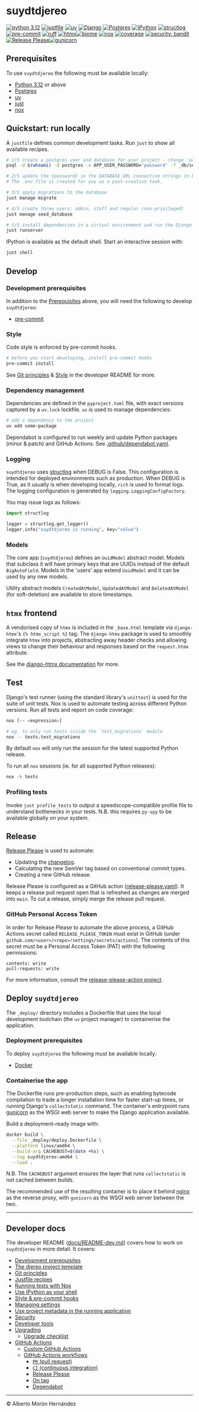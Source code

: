 # suydtdjereo

[![python 3.12](https://img.shields.io/badge/3.12-4584b6?logo=python&logoColor=ffde57)](https://docs.python.org/3.12/whatsnew/3.12.html)
[![justfile](https://img.shields.io/badge/🤖_justfile-EFF1F3)](https://github.com/casey/just)
[![uv](https://img.shields.io/endpoint?url=https://raw.githubusercontent.com/astral-sh/uv/main/assets/badge/v0.json&labelColor=261230&color=de60e9)](https://github.com/astral-sh/uv)
[![Django](https://img.shields.io/badge/Django-092E20?logo=django&logoColor=ffffff)](https://docs.djangoproject.com/en/stable/)
[![Postgres](https://img.shields.io/badge/Postgres-346791?logo=postgresql&logoColor=ffffff)](https://www.postgresql.org/docs/)
[![IPython](https://img.shields.io/badge/IP[y]:-3465a4)](https://ipython.readthedocs.io/en/stable/)
[![structlog](https://img.shields.io/badge/🪵_structlog-b9a198)](https://github.com/hynek/structlog)
[![pre-commit](https://img.shields.io/badge/pre--commit-FAB040?logo=pre-commit&logoColor=1f2d23)](https://github.com/pre-commit/pre-commit)
[![ruff](https://img.shields.io/endpoint?url=https://raw.githubusercontent.com/astral-sh/ruff/main/assets/badge/v2.json&labelColor=261230&color=d8ff64)](https://github.com/astral-sh/ruff)
[![htmx](https://img.shields.io/badge/htmx-FFFFFF?logo=htmx&logoColor=3D72D7)](https://github.com/bigskysoftware/htmx)[![biome](https://img.shields.io/badge/Biome-FFFFFF?logo=biome&logoColor=60A5FA)](https://github.com/biomejs/biome)
[![nox](https://img.shields.io/badge/%F0%9F%A6%8A-Nox-D85E00.svg)](https://github.com/wntrblm/nox)
[![coverage](https://img.shields.io/badge/😴_coverage-59aabd)](https://coverage.readthedocs.io/)
[![security: bandit](https://img.shields.io/badge/security-bandit-yellow.svg)](https://github.com/PyCQA/bandit)
[![Release Please](https://img.shields.io/badge/📦_Release_Please-6C97BB)](https://github.com/googleapis/release-please)[![gunicorn](https://img.shields.io/badge/gunicorn-f7f8f2?logo=gunicorn&logoColor=499848)](https://docs.gunicorn.org/en/latest/index.html)

## Prerequisites

To use `suydtdjereo` the following must be available locally:

- [Python 3.12](https://docs.python.org/3.12/) or above
- [Postgres](https://www.postgresql.org/download/)
- [uv](https://docs.astral.sh/uv/)
- [just](https://github.com/casey/just)
- [nox](https://nox.thea.codes/en/stable/)

## Quickstart: run locally

A `justfile` defines common development tasks. Run `just` to show all available recipes.

```sh
# 1/5 create a postgres user and database for your project - change 'password' below
psql -U $(whoami) -d postgres -v APP_USER_PASSWORD='password' -f _db/set_up.sql

# 2/5 update the {password} in the DATABASE_URL connection strings in both .env & .env.test
# The .env file is created for you as a post-creation task.

# 3/5 apply migrations to the database
just manage migrate

# 4/5 create three users: admin, staff and regular (non-privileged)
just manage seed_database

# 5/5 install dependencies in a virtual environment and run the Django development server
just runserver
```

IPython is available as the default shell. Start an interactive session with:

```sh
just shell
```

## Develop

### Development prerequisites

In addition to the [Prerequisites](#prerequisites) above, you will need the following to
develop `suydtdjereo`:

- [pre-commit](https://pre-commit.com/)

### Style

Code style is enforced by pre-commit hooks.

```sh
# before you start developing, install pre-commit hooks
pre-commit install
```

See [Git principles](docs/README-dev.md#git-principles) & [Style](docs/README-dev.md#style)
in the developer README for more.

### Dependency management

Dependencies are defined in the `pyproject.toml` file, with exact versions captured by a
`uv.lock` lockfile. `uv` is used to manage dependencies:

```sh
# add a dependency to the project
uv add some-package
```

Dependabot is configured to run weekly and update Python packages (minor & patch) and
GitHub Actions. See [.github/dependabot.yaml](.github/dependabot.yaml).

### Logging

`suydtdjereo` uses [structlog](https://www.structlog.org/en/stable/) when DEBUG is
False. This configuration is intended for deployed environments such as production. When
DEBUG is True, as it usually is when developing locally, `rich` is used to format logs.
The logging configuration is generated by `logging.LoggingConfigFactory`.

You may issue logs as follows:

```python
import structlog

logger = structlog.get_logger()
logger.info("suydtdjereo is running", key="value")
```

### Models

The core app (`suydtdjereo`) defines an `UuidModel` abstract model. Models that
subclass it will have primary keys that are UUIDs instead of the default `BigAutoField`.
Models in the 'users' app extend `UuidModel` and it can be used by any new models.

Utility abstract models `CreatedAtModel`, `UpdatedAtModel` and `DeletedAtModel` (for
soft-deletion) are available to store timestamps.

## `htmx` frontend

A vendorised copy of `htmx` is included in the `_base.html` template via `django-htmx`'s
`{% htmx_script %}` tag.
The `django-htmx` package is used to smoothly integrate `htmx` into projects, abstracting
away header checks and allowing views to change their behaviour and responses based on the
`request.htmx` attribute.

See the [django-htmx documentation](https://django-htmx.readthedocs.io/en/latest/index.html)
for more.

## Test

Django's test runner (using the standard library's `unittest`) is used for the suite of
unit tests. Nox is used to automate testing across different Python versions. Run all
tests and report on code coverage:

```sh
nox [-- <expression>]

# eg. to only run tests inside the `test_migrations` module
nox -- tests.test_migrations
```

By default `nox` will only run the session for the latest supported Python release.

To run all `nox` sessions (ie. for all supported Python releases):

```sh
nox -k tests
```

### Profiling tests

Invoke `just profile_tests` to output a speedscope-compatible profile file to understand
bottlenecks in your tests. N.B. this requires `py-spy` to be available globally on your system.

## Release

[Release Please](https://github.com/googleapis/release-please) is used to automate:

- Updating the [changelog](CHANGELOG.md).
- Calculating the new SemVer tag based on conventional commit types.
- Creating a new GitHub release.

Release Please is configured as a GitHub action ([release-please.yaml](.github/workflows/release-please.yaml)).
It keeps a release pull request open that is refreshed as changes are merged into `main`.
To cut a release, simply merge the release pull request.

### GitHub Personal Access Token

In order for Release Please to automate the above process, a GitHub Actions secret called
`RELEASE_PLEASE_TOKEN` must exist in GitHub (under `github.com/<user>/<repo>/settings/secrets/actions`).
The contents of this secret must be a Personal Access Token (PAT) with the following permissions:

```text
contents: write
pull-requests: write
```

For more information, consult the [release-please-action project](https://github.com/googleapis/release-please-action).

## Deploy `suydtdjereo`

The `_deploy/` directory includes a Dockerfile that uses the local development toolchain
(the `uv` project manager) to containerise the application.

### Deployment prerequisites

To deploy `suydtdjereo` the following must be available locally:

- [Docker](https://docs.docker.com/)

### Containerise the app

The Dockerfile runs pre-production steps, such as enabling bytecode compilation to trade a
longer installation time for faster start-up times, or running Django's `collectstatic`
command. The container's entrypoint runs [gunicorn](https://docs.gunicorn.org/en/latest/index.html)
as the WSGI web server to make the Django application available.

Build a deployment-ready image with:

```sh
docker build \
  --file _deploy/deploy.Dockerfile \
  --platform linux/amd64 \
  --build-arg CACHEBUST=$(date +%s) \
  --tag suydtdjereo:amd64 \
  --load .
```

N.B. The `CACHEBUST` argument ensures the layer that runs `collectstatic` is not cached
between builds.

The recommended use of the resulting container is to place it behind [nginx](https://nginx.org/en/docs/index.html)
as the reverse proxy, with `gunicorn` as the WSGI web server between the two.

---

## Developer docs

The developer README ([docs/README-dev.md](docs/README-dev.md)) covers how to work on
`suydtdjereo` in more detail. It covers:

- [Development prerequisites](docs/README-dev.md#development-prerequisites)
- [The djereo project template](docs/README-dev.md#the-djereo-project-template)
- [Git principles](docs/README-dev.md#git-principles)
- [Justfile recipes](docs/README-dev.md#justfile-recipes)
- [Running tests with Nox](docs/README-dev.md#running-tests-with-nox)
- [Use IPython as your shell](docs/README-dev.md#use-ipython-as-your-shell)
- [Style & pre-commit hooks](docs/README-dev.md#style--pre-commit-hooks)
- [Managing settings](docs/README-dev.md#managing-settings)
- [Use project metadata in the running application](docs/README-dev.md#use-project-metadata-in-the-running-application)
- [Security](docs/README-dev.md#security)
- [Developer tools](docs/README-dev.md#developer-tools)
- [Upgrading](docs/README-dev.md#upgrading)
  - [Upgrade checklist](docs/README-dev.md#upgrade-checklist)
- [GitHub Actions](docs/README-dev.md#github-actions)
  - [Custom GitHub Actions](docs/README-dev.md#custom-github-actions)
  - [GitHub Actions workflows](docs/README-dev.md#github-actions-workflows)
    - [`PR` (pull request)](docs/README-dev.md#pr-pull-request)
    - [`CI` (continuous integration)](docs/README-dev.md#ci-continuous-integration)
    - [Release Please](docs/README-dev.md#release-please)
    - [On tag](docs/README-dev.md#on-tag)
    - [Dependabot](docs/README-dev.md#dependabot)

---

&copy; Alberto Morón Hernández
